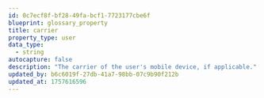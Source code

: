 ```yaml
---
id: 0c7ecf8f-bf28-49fa-bcf1-7723177cbe6f
blueprint: glossary_property
title: carrier
property_type: user
data_type:
  - string
autocapture: false
description: "The carrier of the user's mobile device, if applicable."
updated_by: b6c6019f-27db-41a7-98bb-07c9b90f212b
updated_at: 1757616596
---
```

